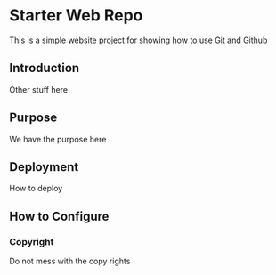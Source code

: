 # Starter Web Repo

This is a simple website project for showing how to use Git and Github

## Introduction
Other stuff here

## Purpose
We have the purpose here

## Deployment
How to deploy

## How to Configure

### Copyright
Do not mess with the copy rights
